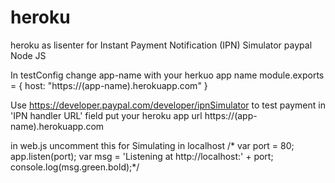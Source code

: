 # heroku
heroku as lisenter for Instant Payment Notification (IPN) Simulator paypal Node JS

In testConfig change app-name  with your herkuo app name
module.exports = {
	host: "https://(app-name).herokuapp.com"
}

Use https://developer.paypal.com/developer/ipnSimulator to test payment 
in 'IPN handler URL' field put your heroku app url https://(app-name).herokuapp.com

in web.js uncomment this for Simulating in localhost
/*
var port = 80;
app.listen(port);
var msg = 'Listening at http://localhost:' + port;
console.log(msg.green.bold);*/
